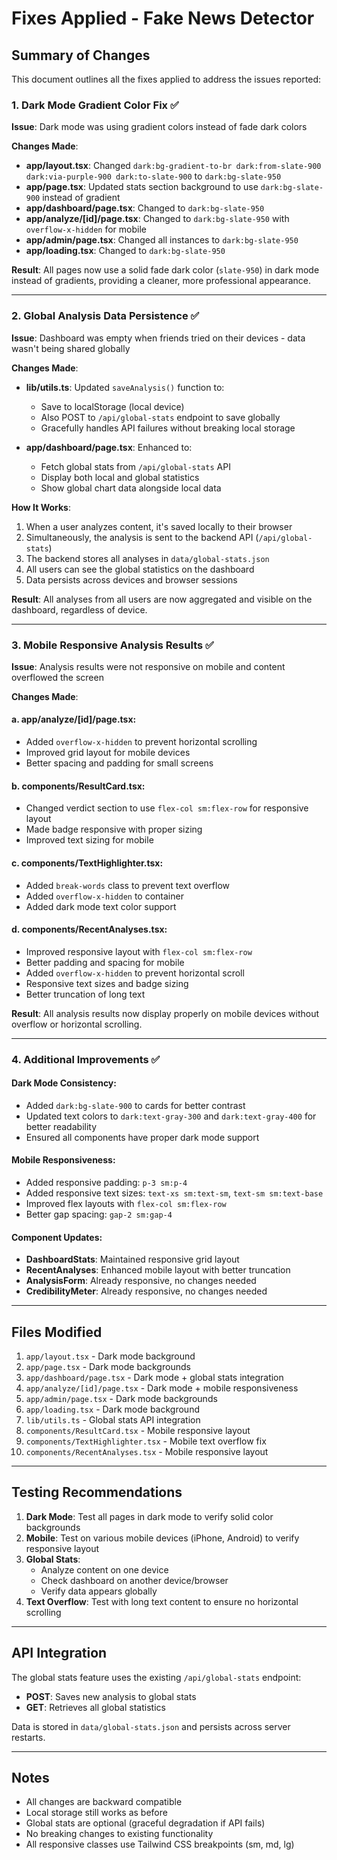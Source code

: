 # Fixes Applied - Fake News Detector

## Summary of Changes

This document outlines all the fixes applied to address the issues reported:

### 1. **Dark Mode Gradient Color Fix** ✅
**Issue**: Dark mode was using gradient colors instead of fade dark colors

**Changes Made**:
- **app/layout.tsx**: Changed `dark:bg-gradient-to-br dark:from-slate-900 dark:via-purple-900 dark:to-slate-900` to `dark:bg-slate-950`
- **app/page.tsx**: Updated stats section background to use `dark:bg-slate-900` instead of gradient
- **app/dashboard/page.tsx**: Changed to `dark:bg-slate-950`
- **app/analyze/[id]/page.tsx**: Changed to `dark:bg-slate-950` with `overflow-x-hidden` for mobile
- **app/admin/page.tsx**: Changed all instances to `dark:bg-slate-950`
- **app/loading.tsx**: Changed to `dark:bg-slate-950`

**Result**: All pages now use a solid fade dark color (`slate-950`) in dark mode instead of gradients, providing a cleaner, more professional appearance.

---

### 2. **Global Analysis Data Persistence** ✅
**Issue**: Dashboard was empty when friends tried on their devices - data wasn't being shared globally

**Changes Made**:
- **lib/utils.ts**: Updated `saveAnalysis()` function to:
  - Save to localStorage (local device)
  - Also POST to `/api/global-stats` endpoint to save globally
  - Gracefully handles API failures without breaking local storage
  
- **app/dashboard/page.tsx**: Enhanced to:
  - Fetch global stats from `/api/global-stats` API
  - Display both local and global statistics
  - Show global chart data alongside local data

**How It Works**:
1. When a user analyzes content, it's saved locally to their browser
2. Simultaneously, the analysis is sent to the backend API (`/api/global-stats`)
3. The backend stores all analyses in `data/global-stats.json`
4. All users can see the global statistics on the dashboard
5. Data persists across devices and browser sessions

**Result**: All analyses from all users are now aggregated and visible on the dashboard, regardless of device.

---

### 3. **Mobile Responsive Analysis Results** ✅
**Issue**: Analysis results were not responsive on mobile and content overflowed the screen

**Changes Made**:

#### a. **app/analyze/[id]/page.tsx**:
- Added `overflow-x-hidden` to prevent horizontal scrolling
- Improved grid layout for mobile devices
- Better spacing and padding for small screens

#### b. **components/ResultCard.tsx**:
- Changed verdict section to use `flex-col sm:flex-row` for responsive layout
- Made badge responsive with proper sizing
- Improved text sizing for mobile

#### c. **components/TextHighlighter.tsx**:
- Added `break-words` class to prevent text overflow
- Added `overflow-x-hidden` to container
- Added dark mode text color support

#### d. **components/RecentAnalyses.tsx**:
- Improved responsive layout with `flex-col sm:flex-row`
- Better padding and spacing for mobile
- Added `overflow-x-hidden` to prevent horizontal scroll
- Responsive text sizes and badge sizing
- Better truncation of long text

**Result**: All analysis results now display properly on mobile devices without overflow or horizontal scrolling.

---

### 4. **Additional Improvements** ✅

#### Dark Mode Consistency:
- Added `dark:bg-slate-900` to cards for better contrast
- Updated text colors to `dark:text-gray-300` and `dark:text-gray-400` for better readability
- Ensured all components have proper dark mode support

#### Mobile Responsiveness:
- Added responsive padding: `p-3 sm:p-4`
- Added responsive text sizes: `text-xs sm:text-sm`, `text-sm sm:text-base`
- Improved flex layouts with `flex-col sm:flex-row`
- Better gap spacing: `gap-2 sm:gap-4`

#### Component Updates:
- **DashboardStats**: Maintained responsive grid layout
- **RecentAnalyses**: Enhanced mobile layout with better truncation
- **AnalysisForm**: Already responsive, no changes needed
- **CredibilityMeter**: Already responsive, no changes needed

---

## Files Modified

1. `app/layout.tsx` - Dark mode background
2. `app/page.tsx` - Dark mode backgrounds
3. `app/dashboard/page.tsx` - Dark mode + global stats integration
4. `app/analyze/[id]/page.tsx` - Dark mode + mobile responsiveness
5. `app/admin/page.tsx` - Dark mode backgrounds
6. `app/loading.tsx` - Dark mode background
7. `lib/utils.ts` - Global stats API integration
8. `components/ResultCard.tsx` - Mobile responsive layout
9. `components/TextHighlighter.tsx` - Mobile text overflow fix
10. `components/RecentAnalyses.tsx` - Mobile responsive layout

---

## Testing Recommendations

1. **Dark Mode**: Test all pages in dark mode to verify solid color backgrounds
2. **Mobile**: Test on various mobile devices (iPhone, Android) to verify responsive layout
3. **Global Stats**: 
   - Analyze content on one device
   - Check dashboard on another device/browser
   - Verify data appears globally
4. **Text Overflow**: Test with long text content to ensure no horizontal scrolling

---

## API Integration

The global stats feature uses the existing `/api/global-stats` endpoint:
- **POST**: Saves new analysis to global stats
- **GET**: Retrieves all global statistics

Data is stored in `data/global-stats.json` and persists across server restarts.

---

## Notes

- All changes are backward compatible
- Local storage still works as before
- Global stats are optional (graceful degradation if API fails)
- No breaking changes to existing functionality
- All responsive classes use Tailwind CSS breakpoints (sm, md, lg)
